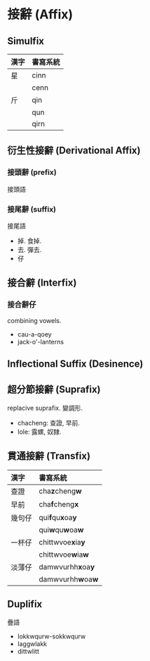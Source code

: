 # 接辭 (Affix)

## Simulfix

| 漢字 | 書寫系統 |
| :--- | :--- |
| 星 | cinn |
|| cenn |
| 斤 | qin |
|| qun |
|| qirn |

## 衍生性接辭 (Derivational Affix)

### 接頭辭 (prefix)

接頭語

### 接尾辭 (suffix)

接尾語

* 掉. 食掉.
* 去. 彈去.
* 仔

## 接合辭 (Interfix)

### 接合辭仔

combining vowels.

* cau-a-qoey
* jack-o'-lanterns

## Inflectional Suffix (Desinence)

## 超分節接辭 (Suprafix)

replacive suprafix. 變調形.

* chacheng: 查證, 早前.
* lole: 露螺, 奴隸.

## 貫通接辭 (Transfix)

| 漢字 | 書寫系統 |
| :--- | :--- |
| 查證 | cha**z**cheng**w** |
| 早前 | cha**f**cheng**x** |
| 幾句仔 | qui**f**qu**x**oa**y** |
|| qui**w**qu**w**oa**w** |
| 一杯仔 | chittwvoe**x**ia**y** |
|| chittwvoe**w**ia**w** |
| 淡薄仔 | damwvurhh**x**oa**y** |
|| damwvurhh**w**oa**w** |

## Duplifix

疊語

* lokkwqurw-sokkwqurw
* laggwlakk
* dittwlitt
